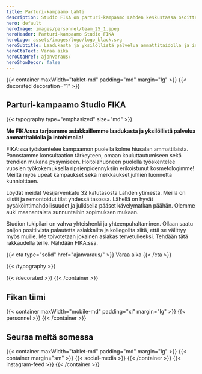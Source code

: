 ```yaml
---
title: Parturi-kampaamo Lahti
description: Studio FIKA on parturi-kampaamo Lahden keskustassa osoitteessa Vesijärvenkatu 32, 15140 Lahti. Varaa parturi tai kampaaja, nettiajanvaraus 24/7.
hero: default
heroImage: images/personnel/team_25_1.jpeg
heroHeader: Parturi-kampaamo Studio FIKA
heroLogo: assets/images/logo/logo_black.svg
heroSubtitle: Laadukasta ja yksilöllistä palvelua ammattitaidolla ja intohimolla!
heroCtaText: Varaa aika
heroCtaHref: ajanvaraus/
heroShowDecor: false
---
```


<section>

{{< container maxWidth="tablet-md" padding="md" margin="lg" >}}
{{< decorated decoration="1" >}}

<h1 class="vhidden--mobile">Parturi-kampaamo Studio&nbsp;FIKA</h1>

{{< typography type="emphasized" size="md" >}}

<p>
<strong>
Me FIKA:ssa tarjoamme asiakkaillemme laadukasta ja yksilöllistä palvelua ammattitaidolla ja intohimolla!
</strong>
</p>

<p>
FIKA:ssa työskentelee kampaamon puolella kolme hiusalan ammattilaista. Panostamme konsultaation tärkeyteen, omaan kouluttautumiseen sekä trendien mukana pysymiseen. Hoitolahuoneen puolella työskentelee vuosien työkokemuksella ripsienpidennyksiin erikoistunut kosmetologimme! Meiltä myös upeat kampaukset sekä meikkaukset juhlien luonnetta kunnioittaen.
</p>

<p>
Löydät meidät Vesijärvenkatu 32 katutasosta Lahden ytimestä. Meillä on siistit ja remontoidut tilat
yhdessä tasossa. Lähellä on hyvät pysäköintimahdollisuudet ja julkisella pääset kävelymatkan
päähän. Olemme auki maanantaista sunnuntaihin sopimuksen mukaan.
</p>

<p>
Studion tukipilari on vahva yhteishenki ja yhteenpuhaltaminen. Ollaan saatu paljon positiivista
palautetta asiakkailta ja kollegoilta siitä, että se välittyy myös muille. Me toivotetaan jokainen
asiakas tervetulleeksi. Tehdään tätä rakkaudella teille. Nähdään FIKA:ssa.
</p>

{{< cta type="solid" href="ajanvaraus/" >}}
Varaa aika
{{< /cta >}}

{{< /typography >}}

{{< /decorated >}}
{{< /container >}}

</section>

<section>

## Fikan tiimi

{{< container maxWidth="mobile-md" padding="xl" margin="lg" >}}
{{< personnel >}}
{{< /container >}}

</section>

<section>

## Seuraa meitä somessa

{{< container maxWidth="tablet-md" padding="md" margin="lg" >}}
{{< container margin="sm" >}}
{{< social-media >}}
{{< /container >}}
{{< instagram-feed >}}
{{< /container >}}

</section>
